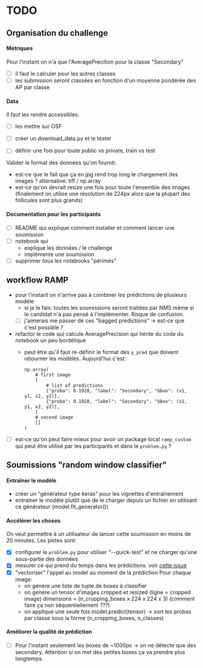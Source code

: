 # TODO

## Organisation du challenge

#### Métriques

Pour l'instant on n'a que l'AveragePrecition pour la classe "Secondary"
- [ ] il faut le calculer pour les autres classes
- [ ] les submission seront classées en fonction d'un moyenne pondérée des AP par classe

#### Data

Il faut les rendre accessibles:
- [ ] les mettre sur OSF
- [ ] créer un download_data.py et le tester
- [ ] définir une fois pour toute public vs private, train vs test


Valider le format des données qu'on fournit:
- est-ce que le fait que ça en jpg rend trop long le chargement des images ?
  alternative: tiff / np.array
- est-ce qu'on devrait resize une fois pour toute l'ensemble des images
  (finalement on utilise une résolution de 224px alors que la plupart des
   follicules sont plus grands)

#### Documentation pour les participants

- [ ] README qui explique comment installer et comment lancer une soumission
- [ ] notebook qui
    - explique les données / le challenge
    - implémente une soumission
- [ ] supprimer tous les notebooks "périmés"

## workflow RAMP

- pour l'instant on n'arrive pas à combiner les prédictions de plusieurs modèle
    - si je le fais: toutes les soumissions seront traitées par NMS même
      si le candidat n'a pas pensé à l'implémenter. Risque de confusion.
    - [ ] j'aimerais me passer de ces "bagged predictions" -> est-ce que c'est possible ?

- refactor le code qui calcule AveragePrecision qui hérite du code du notebook
  un peu bordélique
  - peut être qu'il faut re-définir le format des `y_pred` que doivent retourner
    les modèles. Aujourd'hui c'est:

    ```
    np.array(
        # first image
        [
            # list of predictions
            {"proba": 0.1928, "label": "Secondary", "bbox": (x1, y1, x2, y2)},
            {"proba": 0.1928, "label": "Secondary", "bbox": (x1, y1, x2, y2)},
        ]
        # second image
        []
    )
    ```

- [ ] est-ce qu'on peut faire mieux pour avoir un package local `ramp_custom`
  qui peut être utilisé par les participants et dans le `problem.py` ?

## Soumissions "random window classifier"

#### Entraîner le modèle

- créer un "générateur type keras" pour les vignettes d'entraînement
- entrainer le modèle plutôt que de le charger depuis un fichier
  en utilisant ce générateur (model.fit_generator())

#### Accélérer les choses

On veut permettre à un utilisateur de lancer cette soumission en
moins de 20 minutes. Les pistes sont:

- [x] configurer le `problem.py` pour utiliser "--quick-test"
  et ne charger qu'une sous-partie des données
- [x] mesurer ce qui prend du temps dans les prédictions.
      voir [cette issue](https://github.com/frcaud/follicles_detection/issues/9)
- [x] "vectoriser" l'appel au model au moment de la prédiction
  Pour chaque image:
    - on génère une liste de tuple de boxes à classifier
    - on genère un tensor d'images cropped et resized (ligne = cropped image)
        dimensions = (n_cropping_boxes x 224 x 224 x 3)
        (comment faire ça non séquentiellement ???)
    - on applique une seule fois model.predict(tensor)
        -> sort les probas par classe sous la forme (n_cropping_boxes, n_classes)

  


#### Améliorer la qualité de prédiction

- [ ] Pour l'instant seulement les boxes de ~1000px -> on ne détecte que des secondary.
Attention si on met des petites boxes ça va prendre plus longtemps.
